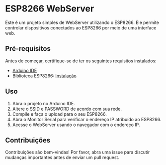 # ESP8266 WebServer

Este é um projeto simples de WebServer utilizando o ESP8266. Ele permite controlar dispositivos conectados ao ESP8266 por meio de uma interface web.

## Pré-requisitos

Antes de começar, certifique-se de ter os seguintes requisitos instalados:

- [Arduino IDE](https://www.arduino.cc/en/software)
- Biblioteca ESP8266: [Instalação](https://github.com/esp8266/Arduino#installing-with-boards-manager)

## Uso

1. Abra o projeto no Arduino IDE.
2. Altere o SSID e PASSWORD de acordo com sua rede.
3. Compile e faça o upload para o seu ESP8266.
4. Abra o Monitor Serial para verificar o endereço IP atribuído ao ESP8266.
5. Acesse o WebServer usando o navegador com o endereço IP.

## Contribuições

Contribuições são bem-vindas! Por favor, abra uma issue para discutir mudanças importantes antes de enviar um pull request.
